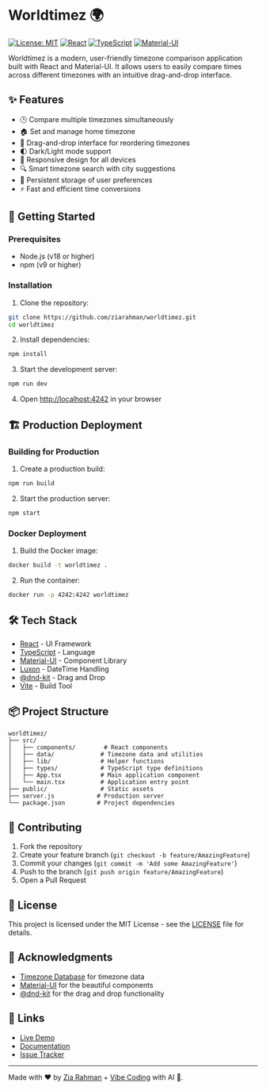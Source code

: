 # Worldtimez 🌍

[![License: MIT](https://img.shields.io/badge/License-MIT-yellow.svg)](https://opensource.org/licenses/MIT)
[![React](https://img.shields.io/badge/React-18.x-blue)](https://reactjs.org/)
[![TypeScript](https://img.shields.io/badge/TypeScript-5.x-blue)](https://www.typescriptlang.org/)
[![Material-UI](https://img.shields.io/badge/MUI-5.x-blue)](https://mui.com/)

Worldtimez is a modern, user-friendly timezone comparison application built with React and Material-UI. It allows users to easily compare times across different timezones with an intuitive drag-and-drop interface.

## ✨ Features

- 🕒 Compare multiple timezones simultaneously
- 🏠 Set and manage home timezone
- 🔄 Drag-and-drop interface for reordering timezones
- 🌓 Dark/Light mode support
- 📱 Responsive design for all devices
- 🔍 Smart timezone search with city suggestions
- 💾 Persistent storage of user preferences
- ⚡ Fast and efficient time conversions

## 🚀 Getting Started

### Prerequisites

- Node.js (v18 or higher)
- npm (v9 or higher)

### Installation

1. Clone the repository:
```bash
git clone https://github.com/ziarahman/worldtimez.git
cd worldtimez
```

2. Install dependencies:
```bash
npm install
```

3. Start the development server:
```bash
npm run dev
```

4. Open [http://localhost:4242](http://localhost:4242) in your browser

## 🏗️ Production Deployment

### Building for Production

1. Create a production build:
```bash
npm run build
```

2. Start the production server:
```bash
npm start
```

### Docker Deployment

1. Build the Docker image:
```bash
docker build -t worldtimez .
```

2. Run the container:
```bash
docker run -p 4242:4242 worldtimez
```

## 🛠️ Tech Stack

- [React](https://reactjs.org/) - UI Framework
- [TypeScript](https://www.typescriptlang.org/) - Language
- [Material-UI](https://mui.com/) - Component Library
- [Luxon](https://moment.github.io/luxon/) - DateTime Handling
- [@dnd-kit](https://dndkit.com/) - Drag and Drop
- [Vite](https://vitejs.dev/) - Build Tool

## 📦 Project Structure

```
worldtimez/
├── src/
│   ├── components/        # React components
│   ├── data/             # Timezone data and utilities
│   ├── lib/              # Helper functions
│   ├── types/            # TypeScript type definitions
│   ├── App.tsx           # Main application component
│   └── main.tsx          # Application entry point
├── public/               # Static assets
├── server.js            # Production server
└── package.json         # Project dependencies
```

## 🤝 Contributing

1. Fork the repository
2. Create your feature branch (`git checkout -b feature/AmazingFeature`)
3. Commit your changes (`git commit -m 'Add some AmazingFeature'`)
4. Push to the branch (`git push origin feature/AmazingFeature`)
5. Open a Pull Request

## 📝 License

This project is licensed under the MIT License - see the [LICENSE](LICENSE) file for details.

## 👏 Acknowledgments

- [Timezone Database](https://timezonedb.com/) for timezone data
- [Material-UI](https://mui.com/) for the beautiful components
- [@dnd-kit](https://dndkit.com/) for the drag and drop functionality

## 🔗 Links

- [Live Demo](https://worldtimez.vercel.app)
- [Documentation](https://github.com/ziarahman/worldtimez/wiki)
- [Issue Tracker](https://github.com/ziarahman/worldtimez/issues)

---

Made with ❤️ by [Zia Rahman](https://github.com/ziarahman) + [Vibe Coding](https://en.wikipedia.org/wiki/Vibe_coding) with AI 🤖.
